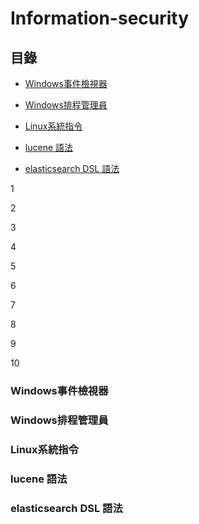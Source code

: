 # Information-security
## 目錄

* [Windows事件檢視器](#windows事件檢視器)

* [Windows排程管理員](#windows排程管理員)

* [Linux系統指令](#linux系統指令)

* [lucene 語法](#lucene-語法)

* [elasticsearch DSL 語法](#elasticsearch)

1

2

3

4

5

6

7

8

9

10

### Windows事件檢視器
### Windows排程管理員
### Linux系統指令
### lucene 語法
### elasticsearch DSL 語法
